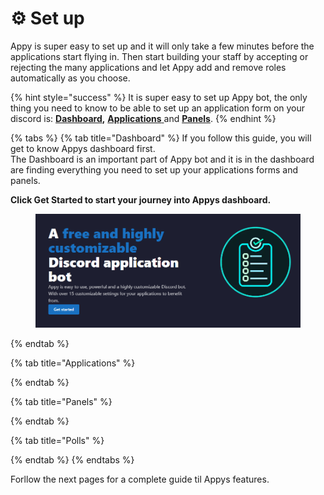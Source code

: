 # ⚙ Set up

Appy is super easy to set up and it will only take a few minutes before the applications start flying in. Then start building your staff by accepting or rejecting the many applications and let Appy add and remove roles automatically as you choose.

{% hint style="success" %}
It is super easy to set up Appy bot, the only thing you need to know to be able to set up an application form on your discord is: [**Dashboard**](broken-reference)**,** [**Applications** ](broken-reference)and [**Panels**](broken-reference).
{% endhint %}

{% tabs %}
{% tab title="Dashboard" %}
If you follow this guide, you will get to know Appys dashboard first. \
The Dashboard is an important part of Appy bot and it is in the dashboard are finding everything you need to set up your applications forms and panels.&#x20;

**Click Get Started to start your journey into Appys dashboard.**

<figure><img src="../../.gitbook/assets/Appy start.png" alt=""><figcaption></figcaption></figure>
{% endtab %}

{% tab title="Applications" %}

{% endtab %}

{% tab title="Panels" %}

{% endtab %}

{% tab title="Polls" %}

{% endtab %}
{% endtabs %}

Forllow the next pages for a complete guide til Appys features.&#x20;
